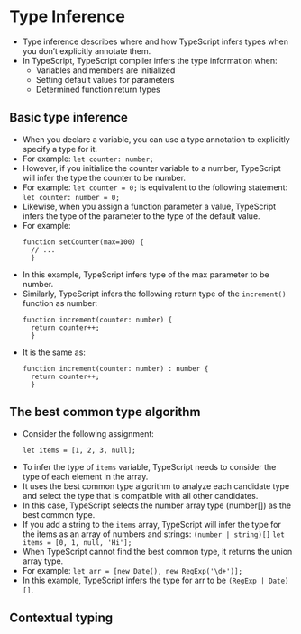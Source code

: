 # Type Inference
- Type inference describes where and how TypeScript infers types when you don’t explicitly annotate them.
- In TypeScript, TypeScript compiler infers the type information when:
  - Variables and members are initialized
  - Setting default values for parameters
  - Determined function return types

## Basic type inference
- When you declare a variable, you can use a type annotation to explicitly specify a type for it. 
- For example: `let counter: number;`
- However, if you initialize the counter variable to a number, TypeScript will infer the type the counter to be number. 
- For example: `let counter = 0;` is equivalent to the following statement: `let counter: number = 0;`
- Likewise, when you assign a function parameter a value, TypeScript infers the type of the parameter to the type of the default value. 
- For example:
  ```
  function setCounter(max=100) {
    // ...
    }
  ```
- In this example, TypeScript infers type of the max parameter to be number.
- Similarly, TypeScript infers the following return type of the `increment()` function as number:
  ```
  function increment(counter: number) {
    return counter++;
    }
  ```
- It is the same as:
  ```
  function increment(counter: number) : number {
    return counter++;
    }
  ```
## The best common type algorithm
- Consider the following assignment:
  ```
  let items = [1, 2, 3, null];
  ```
- To infer the type of `items` variable, TypeScript needs to consider the type of each element in the array.
- It uses the best common type algorithm to analyze each candidate type and select the type that is compatible with all other candidates.
- In this case, TypeScript selects the number array type (number[]) as the best common type.
- If you add a string to the `items` array, TypeScript will infer the type for the items as an array of numbers and strings: `(number | string)[]`
  ```let items = [0, 1, null, 'Hi'];```
- When TypeScript cannot find the best common type, it returns the union array type. 
- For example:
  ```let arr = [new Date(), new RegExp('\d+')];```
- In this example, TypeScript infers the type for arr to be `(RegExp | Date)[]`.


## Contextual typing
